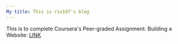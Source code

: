 ```yaml
---
My title: This is rio197's blog
---
```


This is to complete Coursera's Peer-graded Assignment: Building a Website: [LINK](https://www.coursera.org/learn/introduction-to-devsecops/peer/UiuSv/building-a-website)
